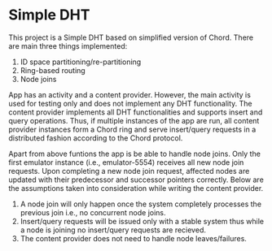 # Simple DHT 

This project is a Simple DHT based on simplified version of Chord. There are main three things implemented: 

1. ID space partitioning/re-partitioning
2. Ring-based routing
3. Node joins

App has an activity and a content provider. However, the main activity is used for testing only and does not implement any DHT functionality. The content provider implements all DHT functionalities and supports insert and query operations. Thus, if multiple instances of the app are run, all content provider instances form a Chord ring and serve insert/query requests in a distributed fashion according to the Chord protocol.

Apart from above funtions the app is be able to handle node joins. Only the first emulator instance (i.e., emulator-5554) receives all new node join requests. Upon completing a new node join request, affected nodes are updated with their predecessor and successor pointers correctly. Below are the assumptions taken into consideration while writing the content provider. 

1. A node join will only happen once the system completely processes the previous join i.e., no concurrent node joins.
2. Insert/query requests will be issued only with a stable system thus while a node is joining no insert/query requests are recieved.
3. The content provider does not need to handle node leaves/failures. 
